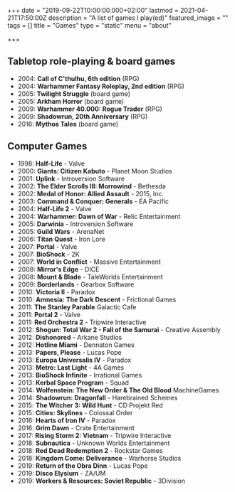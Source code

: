 +++
date = "2019-09-22T10:00:00.000+02:00"
lastmod = 2021-04-21T17:50:00Z
description = "A list of games I play(ed)"
featured_image = ""
tags = []
title = "Games"
type = "static"
menu = "about"

+++
## Tabletop role-playing & board games

* 2004: **Call of C'thulhu, 6th edition** (RPG)
* 2004: **Warhammer Fantasy Roleplay, 2nd edition** (RPG)
* 2005: **Twilight Struggle** (board game)
* 2005: **Arkham Horror** (board game)
* 2009: **Warhammer 40.000: Rogue Trader** (RPG)
* 2009: **Shadowrun, 20th Anniversary** (RPG)
* 2016: **Mythos Tales** (board game)

## Computer Games

* 1998: **Half-Life** - Valve
* 2000: **Giants: Citizen Kabuto** - Planet Moon Studios
* 2001: **Uplink** - Introversion Software
* 2002: **The Elder Scrolls III: Morrowind** - Bethesda
* 2002: **Medal of Honor: Allied Assault** - 2015, Inc.
* 2003: **Command & Conquer: Generals** - EA Pacific
* 2004: **Half-Life 2** - Valve
* 2004: **Warhammer: Dawn of War** - Relic Entertainment
* 2005: **Darwinia** - Introversion Software
* 2005: **Guild Wars** - ArenaNet
* 2006: **Titan Quest** - Iron Lore
* 2007: **Portal** - Valve
* 2007: **BioShock** - 2K
* 2007: **World in Conflict** - Massive Entertainment
* 2008: **Mirror's Edge** - DICE
* 2008: **Mount & Blade** - TaleWorlds Entertainment
* 2009: **Borderlands** - Gearbox Software
* 2010: **Victoria II** - Paradox
* 2010: **Amnesia: The Dark Descent** - Frictional Games
* 2011: **The Stanley Parable** Galactic Cafe
* 2011: **Portal 2** - Valve
* 2011: **Red Orchestra 2** - Tripwire Interactive
* 2012: **Shogun: Total War 2 - Fall of the Samurai** - Creative Assembly
* 2012: **Dishonored** - Arkane Studios
* 2012: **Hotline Miami** - Dennaton Games
* 2013: **Papers, Please** - Lucas Pope
* 2013: **Europa Universalis IV** - Paradox
* 2013: **Metro: Last Light** - 4A Games
* 2013: **BioShock Infinite** - Irrational Games
* 2013: **Kerbal Space Program** - Squad
* 2014: **Wolfenstein: The New Order & The Old Blood** MachineGames
* 2014: **Shadowrun: Dragonfall** - Harebrained Schemes
* 2015: **The Witcher 3: Wild Hunt** - CD Projekt Red
* 2015: **Cities: Skylines** - Colossal Order
* 2016: **Hearts of Iron IV** - Paradox
* 2016: **Grim Dawn** - Crate Entertainment
* 2017: **Rising Storm 2: Vietnam** - Tripwire Interactive
* 2018: **Subnautica** - Unknown Worlds Entertainment
* 2018: **Red Dead Redemption 2** - Rockstar Games
* 2018: **Kingdom Come: Deliverance** - Warhorse Studios
* 2019: **Return of the Obra Dinn** - Lucas Pope
* 2019: **Disco Elysium** - ZA/UM
* 2019: **Workers & Resources: Soviet Republic** - 3Division
